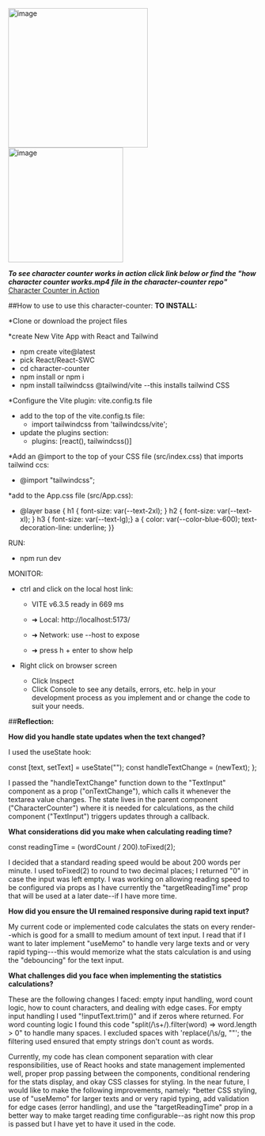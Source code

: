 <img width="282" alt="image" src="https://github.com/user-attachments/assets/eee6a452-968c-4cc5-ac73-a3ce20d55477" />
<img width="232" alt="image" src="https://github.com/user-attachments/assets/4c6120cd-f370-4324-8084-9db1d4a1360c" />

***To see character counter works in action click link below or find the "how character counter works.mp4 file in the character-counter repo"***
[Character Counter in Action](https://github.com/FrancesReagan/character-counter/blob/main/how%20character%20counter%20works.mp4)

##How to use to use this character-counter:
****__TO INSTALL:__****

*Clone or download the project files

*create New Vite App with React and Tailwind
  - npm create vite@latest
  - pick React/React-SWC
  - cd character-counter
  - npm install or npm i
  - npm install tailwindcss @tailwind/vite --this installs tailwind CSS
  
*Configure the Vite plugin: vite.config.ts file 
 - add to the top of the vite.config.ts file:
   - import tailwindcss from 'tailwindcss/vite';
 - update the plugins section:
   - plugins: [react(), tailwindcss()]
    
*Add an @import to the top of your CSS file (src/index.css) that imports tailwind ccs:
 - @import "tailwindcss";
    
*add to the App.css file (src/App.css):
 - @layer base {  h1 { font-size: var(--text-2xl);  }  h2 { font-size: var(--text-xl);  }  h3 { font-size: var(--text-lg);}  a { color: var(--color-blue-600); text-decoration-line: underline;  }}

RUN: 
- npm run dev

MONITOR:
- ctrl and click on the local host link:
  - VITE v6.3.5  ready in 669 ms

  - ➜  Local:   http://localhost:5173/
  - ➜  Network: use --host to expose
  - ➜  press h + enter to show help

- Right click on browser screen
  - Click Inspect
  - Click Console to see any details, errors, etc. help in your development process as you implement and or change the 
  code to suit your needs.

  
  
  


##__Reflection:__

**How did you handle state updates when the text changed?**

I used the useState hook:

const [text, setText] = useState("");
const handleTextChange = (newText);
};

I passed the "handleTextChange" function down to the "TextInput" component as a prop ("onTextChange"), which calls it 
whenever the textarea value changes. The state lives in the parent component ("CharacterCounter") where it is needed for 
calculations, as the child component ("TextInput") triggers updates through a callback.

**What considerations did you make when calculating reading time?**

const readingTime = (wordCount / 200).toFixed(2);

I decided that a standard reading speed would be about 200 words per minute. I used toFixed(2) to round to two decimal places; I returned "0" in case
the input was left empty. I was working on allowing reading speed to be configured via props as I have currently the "targetReadingTime" prop that will be 
used at a later date--if I have more time.

**How did you ensure the UI remained responsive during rapid text input?**

My current code or implemented code calculates the stats on every render--which is good for a smalll to medium amount of text input. 
I read that if I want to later implement "useMemo" to handle very large texts and or very rapid typing---this would memorize what the stats calculation is
and using the "debouncing" for the text input.

**What challenges did you face when implementing the statistics calculations?**

These are the following changes I faced: empty input handling, word count logic, how to count characters, and dealing with edge cases.
For empty input handling I used "!inputText.trim()" and if zeros where returned. For word counting logic I found this code "split(/\s+/).filter(word) => word.length > 0"
to handle many spaces.  I excluded spaces with 'replace(/\s/g, ""'; the filtering used ensured that empty strings don't count as words.

Currently, my code has clean component separation with clear responsibilities, use of React hooks and state management implemented well, proper prop passing between the 
components, conditional rendering for the stats display, and okay CSS classes for styling. In the near future, I would like to make the following improvements, namely: 
*better CSS styling, use of "useMemo" for larger texts and or very rapid typing, add validation for edge cases (error handling), and use  the "targetReadingTime" prop
in a better way to make target reading time configurable--as right now this prop is passed but I have yet to have it used in the code.
